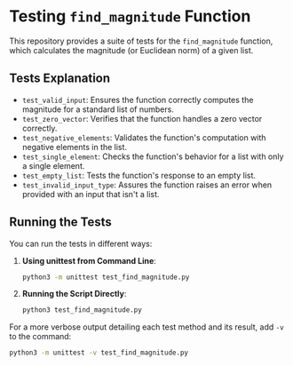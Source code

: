 # Testing `find_magnitude` Function

This repository provides a suite of tests for the `find_magnitude` function, which calculates the magnitude (or Euclidean norm) of a given list.

## Tests Explanation

- `test_valid_input`: Ensures the function correctly computes the magnitude for a standard list of numbers.
- `test_zero_vector`: Verifies that the function handles a zero vector correctly.
- `test_negative_elements`: Validates the function's computation with negative elements in the list.
- `test_single_element`: Checks the function's behavior for a list with only a single element.
- `test_empty_list`: Tests the function's response to an empty list.
- `test_invalid_input_type`: Assures the function raises an error when provided with an input that isn't a list.

## Running the Tests

You can run the tests in different ways:

1. **Using unittest from Command Line**:
   ```bash
   python3 -m unittest test_find_magnitude.py
   ```

2. **Running the Script Directly**:
   ```bash
   python3 test_find_magnitude.py
   ```

For a more verbose output detailing each test method and its result, add `-v` to the command:
   ```bash
   python3 -m unittest -v test_find_magnitude.py
   ```
